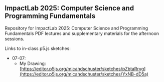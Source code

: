 ## ImpactLab 2025: Computer Science and Programming Fundamentals

Repository for ImpactLab 2025: Computer Science and Programming Fundamentals PDF lectures and supplementary materials for the afternoon sessions.

Links to in-class p5.js sketches:

 - 07-07:
     - My Drawing: [https://editor.p5js.org/micahdschuster/sketches/pZbtaRryg](https://editor.p5js.org/micahdschuster/sketches/YxNB-dD5a)
